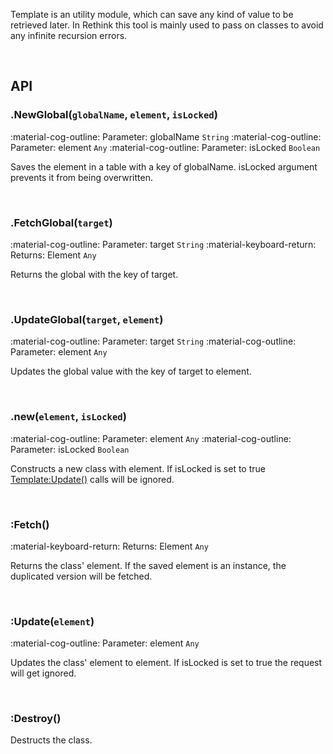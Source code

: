 Template is an utility module, which can save any kind of value to be retrieved later. In Rethink this tool is mainly used to pass on classes to avoid any infinite recursion errors.

<br>

## API

### .NewGlobal(`globalName`, `element`, `isLocked`)

<span class=def>:material-cog-outline: Parameter:</span> globalName `String`
<span class=def>:material-cog-outline: Parameter:</span> element `Any`
<span class=def>:material-cog-outline: Parameter:</span> isLocked `Boolean`

Saves the element in a table with a key of globalName. isLocked argument prevents it from being overwritten.

<br>

### .FetchGlobal(`target`)

<span class=def>:material-cog-outline: Parameter:</span> target `String`
<span class=def>:material-keyboard-return: Returns:</span> Element `Any`

Returns the global with the key of target.

<br>

### .UpdateGlobal(`target`, `element`)

<span class=def>:material-cog-outline: Parameter:</span> target `String`
<span class=def>:material-cog-outline: Parameter:</span> element `Any`

Updates the global value with the key of target to element.

<br>

### .new(`element`, `isLocked`)

<span class=def>:material-cog-outline: Parameter:</span> element `Any`
<span class=def>:material-cog-outline: Parameter:</span> isLocked `Boolean`

Constructs a new class with element. If isLocked is set to true [Template:Update()](#updateelement) calls will be ignored.

<br>

### :Fetch()

<span class=def>:material-keyboard-return: Returns:</span> Element `Any`

Returns the class' element. If the saved element is an instance, the duplicated version will be fetched.

<br>

### :Update(`element`)

<span class=def>:material-cog-outline: Parameter:</span> element `Any`

Updates the class' element to element. If isLocked is set to true the request will get ignored.

<br>

### :Destroy()

Destructs the class.